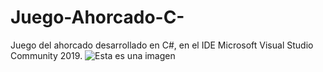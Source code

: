 # Juego-Ahorcado-C-
Juego del ahorcado desarrollado en C#, en el IDE Microsoft Visual Studio Community 2019.
![Esta es una imagen](https://myoctocat.com/assets/images/base-octocat.svg)
